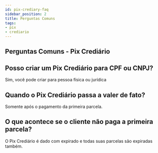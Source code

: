 ```yaml
---
id: pix-crediary-faq
sidebar_position: 2
title: Perguntas Comuns
tags:
- pix
- crediario
---
```


## Perguntas Comuns - Pix Crediário

## Posso criar um Pix Crediário para CPF ou CNPJ?
Sim, você pode criar para pessoa física ou jurídica

## Quando o Pix Crediário passa a valer de fato?
Somente após o pagamento da primeira parcela.

## O que acontece se o cliente não paga a primeira parcela?
O Pix Crediário é dado com expirado e todas suas parcelas são expiradas também.

